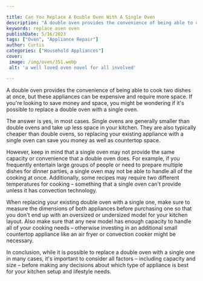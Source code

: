 ```yaml
---

title: Can You Replace A Double Oven With A Single Oven
description: "A double oven provides the convenience of being able to cook two dishes at once, but these appliances can be expensive and require...swipe up to find out"
keywords: replace oven oven
publishDate: 5/16/2023
tags: ["Oven", "Appliance Repair"]
author: Curtis
categories: ["Household Appliances"]
cover: 
 image: /img/oven/351.webp
 alt: 'a well loved oven novel for all involved'

---
```


A double oven provides the convenience of being able to cook two dishes at once, but these appliances can be expensive and require more space. If you're looking to save money and space, you might be wondering if it's possible to replace a double oven with a single oven. 

The answer is yes, in most cases. Single ovens are generally smaller than double ovens and take up less space in your kitchen. They are also typically cheaper than double ovens, so replacing your existing appliance with a single oven can save you money as well as countertop space. 

However, keep in mind that a single oven may not provide the same capacity or convenience that a double oven does. For example, if you frequently entertain large groups of people or need to prepare multiple dishes for dinner parties, a single oven may not be able to handle all of the cooking at once. Additionally, some recipes may require two different temperatures for cooking – something that a single oven can't provide unless it has convection technology. 

When replacing your existing double oven with a single one, make sure to measure the dimensions of both appliances before purchasing one so that you don't end up with an oversized or undersized model for your kitchen layout. Also make sure that any new model has enough capacity to handle all of your cooking needs – otherwise investing in an additional small countertop appliance like an air fryer or convection cooker might be necessary. 

In conclusion, while it is possible to replace a double oven with a single one in many cases, it's important to consider all factors – including capacity and size – before making any decisions about which type of appliance is best for your kitchen setup and lifestyle needs.
